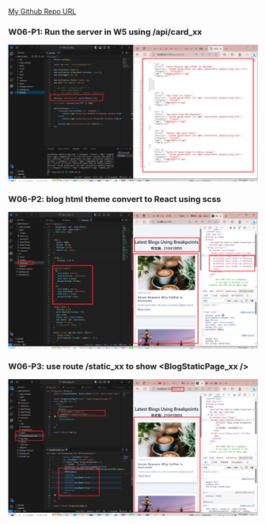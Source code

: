 [My Github Repo URL](https://github.com/210410055/112-wp1/tree/main)
 ### W06-P1: Run the server in W5 using /api/card_xx
 
![](w06-p1.png)
### W06-P2: blog html theme convert to React using scss
 
![](w06-p2.png)

### W06-P3: use route /static_xx to show <BlogStaticPage_xx />
 
![](w06-p3.png)